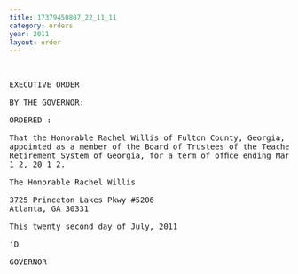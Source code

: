 ```yaml
---
title: 17379450807_22_11_11
category: orders
year: 2011
layout: order
---
```


<pre> 

EXECUTIVE ORDER

BY THE GOVERNOR:

ORDERED :

That the Honorable Rachel Willis of Fulton County, Georgia, is
appointed as a member of the Board of Trustees of the Teachers
Retirement System of Georgia, for a term of ofﬁce ending March
1 2, 20 1 2.

The Honorable Rachel Willis

3725 Princeton Lakes Pkwy #5206
Atlanta, GA 30331

This twenty second day of July, 2011

‘D

GOVERNOR

</pre>
